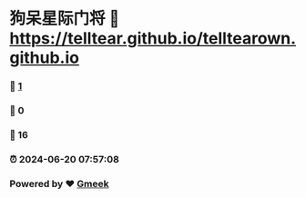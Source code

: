 # 狗呆星际门将 :link: https://telltear.github.io/telltearown.github.io 
### :page_facing_up: [1](https://telltear.github.io/telltearown.github.io/tag.html) 
### :speech_balloon: 0 
### :hibiscus: 16 
### :alarm_clock: 2024-06-20 07:57:08 
### Powered by :heart: [Gmeek](https://github.com/Meekdai/Gmeek)
